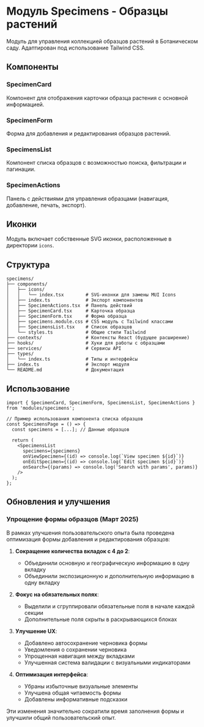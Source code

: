 # Модуль Specimens - Образцы растений

Модуль для управления коллекцией образцов растений в Ботаническом саду. Адаптирован под использование Tailwind CSS.

## Компоненты

### SpecimenCard

Компонент для отображения карточки образца растения с основной информацией.

### SpecimenForm

Форма для добавления и редактирования образцов растений.

### SpecimensList

Компонент списка образцов с возможностью поиска, фильтрации и пагинации.

### SpecimenActions

Панель с действиями для управления образцами (навигация, добавление, печать, экспорт).

## Иконки

Модуль включает собственные SVG иконки, расположенные в директории `icons`.

## Структура

```
specimens/
├── components/
│   ├── icons/
│   │   └── index.tsx        # SVG-иконки для замены MUI Icons
│   ├── index.ts             # Экспорт компонентов
│   ├── SpecimenActions.tsx  # Панель действий
│   ├── SpecimenCard.tsx     # Карточка образца
│   ├── SpecimenForm.tsx     # Форма образца
│   ├── specimens.module.css # CSS модуль с Tailwind классами
│   ├── SpecimensList.tsx    # Список образцов
│   └── styles.ts            # Общие стили Tailwind
├── contexts/                # Контексты React (будущее расширение)
├── hooks/                   # Хуки для работы с образцами
├── services/                # Сервисы API
├── types/
│   └── index.ts             # Типы и интерфейсы
├── index.ts                 # Экспорт модуля
└── README.md                # Документация
```

## Использование

```tsx
import { SpecimenCard, SpecimenForm, SpecimensList, SpecimenActions } from 'modules/specimens';

// Пример использования компонента списка образцов
const SpecimensPage = () => {
  const specimens = [...]; // Данные образцов

  return (
    <SpecimensList
      specimens={specimens}
      onViewSpecimen={(id) => console.log(`View specimen ${id}`)}
      onEditSpecimen={(id) => console.log(`Edit specimen ${id}`)}
      onSearch={(params) => console.log('Search with params', params)}
    />
  );
};
```

## Обновления и улучшения

### Упрощение формы образцов (Март 2025)

В рамках улучшения пользовательского опыта была проведена оптимизация формы добавления и редактирования образцов:

1. **Сокращение количества вкладок с 4 до 2**:
   - Объединили основную и географическую информацию в одну вкладку
   - Объединили экспозиционную и дополнительную информацию в одну вкладку

2. **Фокус на обязательных полях**:
   - Выделили и сгруппировали обязательные поля в начале каждой секции
   - Дополнительные поля скрыты в раскрывающихся блоках

3. **Улучшение UX**:
   - Добавлено автосохранение черновика формы
   - Уведомления о сохранении черновика
   - Упрощенная навигация между вкладками
   - Улучшенная система валидации с визуальными индикаторами

4. **Оптимизация интерфейса**:
   - Убраны избыточные визуальные элементы
   - Улучшена общая читаемость формы
   - Добавлены информативные подсказки

Эти изменения значительно сократили время заполнения формы и улучшили общий пользовательский опыт.
